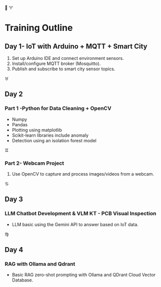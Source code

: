 :signal_strength: :aries:
<h1>Training Outline</h1>

<h2>Day 1- IoT with Arduino + MQTT + Smart City</h2>
<ol>
  <li>Set up Arduino IDE and connect environment sensors.</li>
  <li> Install/configure MQTT broker (Mosquitto).</li>
  <li>Publish and subscribe to smart city sensor topics.</li>
</ol>

:taurus:
<h2>Day 2</h2>
<h3>Part 1 -Python for Data Cleaning + OpenCV</h3>
<ul>
  <li>Numpy</li>
  <li>Pandas</li>
  <li>Plotting using matplotlib</li>
  <li>Scikit-learn libraries include anomaly</li>
  <li>Detection using an isolation forest model</li> 
</ul>

:gemini:
<h3>Part 2- Webcam Project</h3>
<ol>
  <li>Use OpenCV to capture and process images/videos from a webcam.</li>
</ol>

:cancer:
<h2>Day 3</h2>
<h3>LLM Chatbot Development & VLM KT - PCB Visual Inspection</h3>
<ul>
  <li>LLM basic using the Gemini API to answer based on IoT data.</li>
</ul>

:virgo:
<h2>Day 4</h2>
<h3>RAG with Ollama and Qdrant</h3>
<ul>
  <li>Basic RAG zero-shot prompting with Ollama and QDrant Cloud Vector Database.</li>
</ul>
